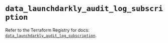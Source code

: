 # `data_launchdarkly_audit_log_subscription`

Refer to the Terraform Registry for docs: [`data_launchdarkly_audit_log_subscription`](https://registry.terraform.io/providers/launchdarkly/launchdarkly/2.23.1/docs/data-sources/audit_log_subscription).
